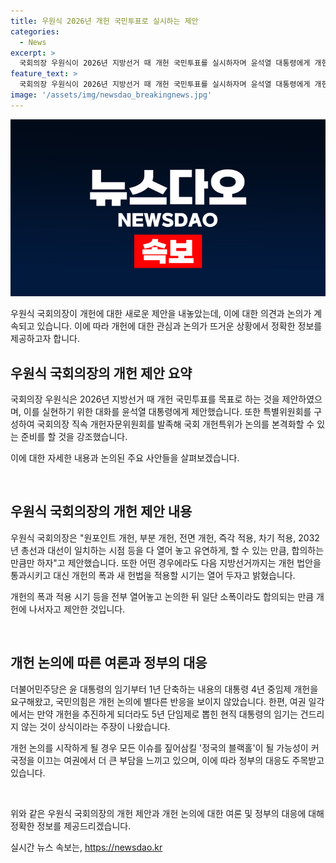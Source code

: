 ```yaml
---
title: 우원식 2026년 개헌 국민투표로 실시하는 제안
categories:
  - News
excerpt: >
  국회의장 우원식이 2026년 지방선거 때 개헌 국민투표를 실시하자며 윤석열 대통령에게 개헌을 위한 공식 대화를 제안했다. 그는 22대 국회가 개헌을 성사시키는 국회가 돼야 한다며, 윤 대통령에게도 개헌 대화를 제안했다. 더불어 개헌 특별위원회와 개헌자문위원회를 구성하고 개헌 논의를 본격화할 준비를 시작할 것이라고 밝혔다. 또한, 윤 대통령의 임기 단축과 관련된 대통령 4년 중임제 개헌 요구에 대한 정치적 이해관계에 발목 잡히는 일을 피하기 위해 개헌 논의를 제안한 것으로 보인다.
feature_text: >
  국회의장 우원식이 2026년 지방선거 때 개헌 국민투표를 실시하자며 윤석열 대통령에게 개헌을 위한 공식 대화를 제안했다. 그는 22대 국회가 개헌을 성사시키는 국회가 돼야 한다며, 윤 대통령에게도 개헌 대화를 제안했다. 더불어 개헌 특별위원회와 개헌자문위원회를 구성하고 개헌 논의를 본격화할 준비를 시작할 것이라고 밝혔다. 또한, 윤 대통령의 임기 단축과 관련된 대통령 4년 중임제 개헌 요구에 대한 정치적 이해관계에 발목 잡히는 일을 피하기 위해 개헌 논의를 제안한 것으로 보인다.
image: '/assets/img/newsdao_breakingnews.jpg'
---
```


<p><img src="/assets/img/newsdao_breakingnews.jpg" alt="koreaapp 속보" /></p>

<p>우원식 국회의장이 개헌에 대한 새로운 제안을 내놓았는데, 이에 대한 의견과 논의가 계속되고 있습니다. 이에 따라 개헌에 대한 관심과 논의가 뜨거운 상황에서 정확한 정보를 제공하고자 합니다.</p>

<h2 data-ke-size="size26">우원식 국회의장의 개헌 제안 요약</h2>

<p>국회의장 우원식은 2026년 지방선거 때 개헌 국민투표를 목표로 하는 것을 제안하였으며, 이를 실현하기 위한 대화를 윤석열 대통령에게 제안했습니다. 또한 특별위원회를 구성하여 국회의장 직속 개헌자문위원회를 발족해 국회 개헌특위가 논의를 본격화할 수 있는 준비를 할 것을 강조했습니다.</p>

<p>이에 대한 자세한 내용과 논의된 주요 사안들을 살펴보겠습니다.</p>

<p data-ke-size="size16">&nbsp;</p>

<h2 data-ke-size="size26">우원식 국회의장의 개헌 제안 내용</h2>

<p>우원식 국회의장은 "원포인트 개헌, 부분 개헌, 전면 개헌, 즉각 적용, 차기 적용, 2032년 총선과 대선이 일치하는 시점 등을 다 열어 놓고 유연하게, 할 수 있는 만큼, 합의하는 만큼만 하자"고 제안했습니다. 또한 어떤 경우에라도 다음 지방선거까지는 개헌 법안을 통과시키고 대신 개헌의 폭과 새 헌법을 적용할 시기는 열어 두자고 밝혔습니다.</p>

<p>개헌의 폭과 적용 시기 등을 전부 열어놓고 논의한 뒤 일단 소폭이라도 합의되는 만큼 개헌에 나서자고 제안한 것입니다.</p>

<p data-ke-size="size16">&nbsp;</p>

<h2 data-ke-size="size26">개헌 논의에 따른 여론과 정부의 대응</h2>

<p>더불어민주당은 윤 대통령의 임기부터 1년 단축하는 내용의 대통령 4년 중임제 개헌을 요구해왔고, 국민의힘은 개헌 논의에 별다른 반응을 보이지 않았습니다. 한편, 여권 일각에서는 만약 개헌을 추진하게 되더라도 5년 단임제로 뽑힌 현직 대통령의 임기는 건드리지 않는 것이 상식이라는 주장이 나왔습니다.</p>

<p>개헌 논의를 시작하게 될 경우 모든 이슈를 짚어삼킬 '정국의 블랙홀'이 될 가능성이 커 국정을 이끄는 여권에서 더 큰 부담을 느끼고 있으며, 이에 따라 정부의 대응도 주목받고 있습니다.</p>

<p data-ke-size="size16">&nbsp;</p>

<p>위와 같은 우원식 국회의장의 개헌 제안과 개헌 논의에 대한 여론 및 정부의 대응에 대해 정확한 정보를 제공드리겠습니다.</p>
실시간 뉴스 속보는, <a href="https://newsdao.kr" rel="dofollow">https://newsdao.kr</a>


